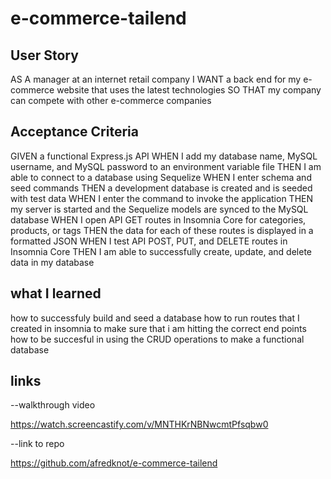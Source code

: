 # e-commerce-tailend

## User Story
AS A manager at an internet retail company
I WANT a back end for my e-commerce website that uses the latest technologies
SO THAT my company can compete with other e-commerce companies


## Acceptance Criteria
GIVEN a functional Express.js API
WHEN I add my database name, MySQL username, and MySQL password to an environment variable file
THEN I am able to connect to a database using Sequelize
WHEN I enter schema and seed commands
THEN a development database is created and is seeded with test data
WHEN I enter the command to invoke the application
THEN my server is started and the Sequelize models are synced to the MySQL database
WHEN I open API GET routes in Insomnia Core for categories, products, or tags
THEN the data for each of these routes is displayed in a formatted JSON
WHEN I test API POST, PUT, and DELETE routes in Insomnia Core
THEN I am able to successfully create, update, and delete data in my database

## what I learned
how to successfuly build and seed a database
how to run routes that I created in insomnia to make sure that i am hitting the correct end points
how to be succesful in using the CRUD operations to make a functional database

## links
--walkthrough video 

https://watch.screencastify.com/v/MNTHKrNBNwcmtPfsqbw0

--link to repo

https://github.com/afredknot/e-commerce-tailend